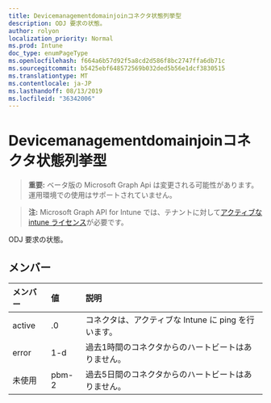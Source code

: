 ```yaml
---
title: Devicemanagementdomainjoinコネクタ状態列挙型
description: ODJ 要求の状態。
author: rolyon
localization_priority: Normal
ms.prod: Intune
doc_type: enumPageType
ms.openlocfilehash: f664a6b57d92f5a8cd2d586f8bc2747ffa6db71c
ms.sourcegitcommit: b5425ebf648572569b032ded5b56e1dcf3830515
ms.translationtype: MT
ms.contentlocale: ja-JP
ms.lasthandoff: 08/13/2019
ms.locfileid: "36342006"
---
```

# <a name="devicemanagementdomainjoinconnectorstate-enum-type"></a>Devicemanagementdomainjoinコネクタ状態列挙型

> **重要:** ベータ版の Microsoft Graph Api は変更される可能性があります。運用環境での使用はサポートされていません。

> **注:** Microsoft Graph API for Intune では、テナントに対して[アクティブな intune ライセンス](https://go.microsoft.com/fwlink/?linkid=839381)が必要です。

ODJ 要求の状態。

## <a name="members"></a>メンバー
|メンバー|値|説明|
|:---|:---|:---|
|active|.0|コネクタは、アクティブな Intune に ping を行います。|
|error|1-d|過去1時間のコネクタからのハートビートはありません。|
|未使用|pbm-2|過去5日間のコネクタからのハートビートはありません。|



